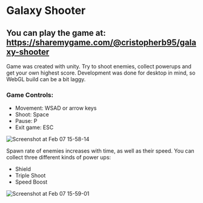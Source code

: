# Galaxy Shooter

## You can play the game at: https://sharemygame.com/@cristopherb95/galaxy-shooter

Game was created with unity. Try to shoot enemies, collect powerups and get your own highest score. Development was done for desktop in mind, so WebGL build can be a bit laggy.

### Game Controls:
* Movement: WSAD or arrow keys
* Shoot: Space
* Pause: P
* Exit game: ESC

![Screenshot at Feb 07 15-58-14](https://user-images.githubusercontent.com/48388060/74039842-d852a780-49c2-11ea-8576-2deda2a0c208.png)

Spawn rate of enemies increases with time, as well as their speed. You can collect three different kinds of power ups:
* Shield
* Triple Shoot
* Speed Boost

![Screenshot at Feb 07 15-59-01](https://user-images.githubusercontent.com/48388060/74039869-e9031d80-49c2-11ea-9b01-ae08001889b1.png)
